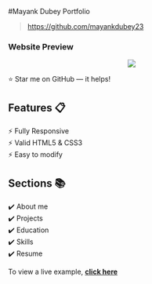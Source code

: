 #Mayank Dubey Portfolio

> https://github.com/mayankdubey23


### Website Preview
<p align="center"> 
  <kbd>
    <a href="https://github.com/mayankdubey23" target="_blank"><img src="examples/preview.gif">
  </a>
  </kbd>
</p>

:star: Star me on GitHub — it helps!

## Features 📋
⚡️ Fully Responsive\
⚡️ Valid HTML5 & CSS3\
⚡️ Easy to modify



## Sections 📚
✔️ About me\
✔️ Projects \
✔️ Education\
✔️ Skills \
✔️ Resume

To view a live example, **[click here](https://mayankdubey23.github.io/Portfolio/)**


